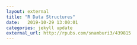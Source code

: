 ```yaml
---
layout: external
title: "R Data Structures"
date:   2019-10-29 13:00:01
categories: jekyll update
external_url: http://rpubs.com/snamburi3/439815
---
```

